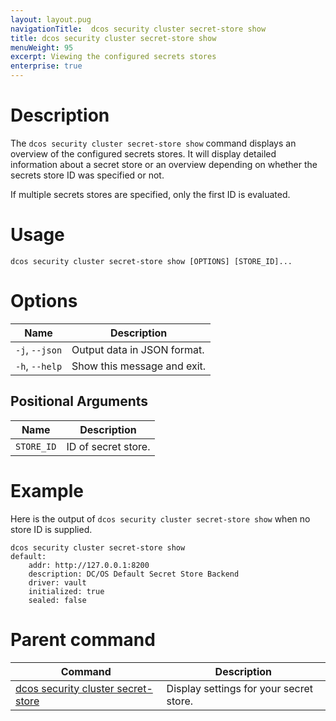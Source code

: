 ```yaml
---
layout: layout.pug
navigationTitle:  dcos security cluster secret-store show
title: dcos security cluster secret-store show
menuWeight: 95
excerpt: Viewing the configured secrets stores
enterprise: true
---
```


# Description

The `dcos security cluster secret-store show` command displays an overview of the configured secrets stores. It will display detailed information about a secret store or an overview depending on whether the secrets store ID was specified or not.

If multiple secrets stores are specified, only the first ID is evaluated.

# Usage

```
dcos security cluster secret-store show [OPTIONS] [STORE_ID]...
```

# Options

| Name |  Description |
|---------|-------------|
| `-j`, `--json` |  Output data in JSON format. |
|  `-h`, `--help` |  Show this message and exit.|

## Positional Arguments

| Name |  Description |
|---------|-------------|
| `STORE_ID`  | ID of secret store. |


# Example

Here is the output of `dcos security cluster secret-store show` when no store ID is supplied.

```
dcos security cluster secret-store show
default:
    addr: http://127.0.0.1:8200
    description: DC/OS Default Secret Store Backend
    driver: vault
    initialized: true
    sealed: false
```
# Parent command

| Command | Description |
|---------|-------------|
| [dcos security cluster secret-store](/dcos/1.12/cli/command-reference/dcos-security/dcos-security-cluster/dcos-security-cluster-secret-store/) | Display settings for your secret store. |